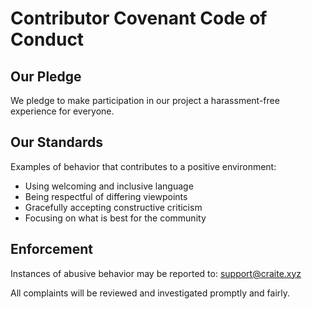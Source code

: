 # Contributor Covenant Code of Conduct

## Our Pledge

We pledge to make participation in our project a harassment-free experience for everyone.

## Our Standards

Examples of behavior that contributes to a positive environment:

* Using welcoming and inclusive language
* Being respectful of differing viewpoints
* Gracefully accepting constructive criticism
* Focusing on what is best for the community

## Enforcement

Instances of abusive behavior may be reported to: support@craite.xyz

All complaints will be reviewed and investigated promptly and fairly.
